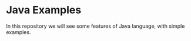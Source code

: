 # Java Examples

In this repository we will see some features of Java language, with simple examples.